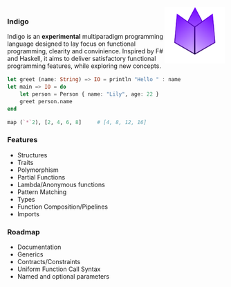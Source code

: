 <img align="right" width="140" height="130" src="assets/logo.png" alt="indigo logo">
<h3 align="left">Indigo</h3>

Indigo is an **experimental** multiparadigm programming language designed to lay focus on functional programming, clearity and convinience.
Inspired by F# and Haskell, it aims to deliver satisfactory functional programming features, while exploring new concepts.
```julia
let greet (name: String) => IO = println "Hello " : name
let main => IO = do
    let person = Person { name: "Lily", age: 22 }
    greet person.name
end
```
```julia
map (`*`2), [2, 4, 6, 8]     # [4, 8, 12, 16]
```
### Features
* Structures
* Traits
* Polymorphism
* Partial Functions
* Lambda/Anonymous functions
* Pattern Matching
* Types
* Function Composition/Pipelines
* Imports

### Roadmap
* Documentation
* Generics
* Contracts/Constraints
* Uniform Function Call Syntax
* Named and optional parameters

